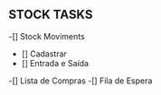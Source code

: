 ## STOCK TASKS

-[] Stock Moviments
 - [] Cadastrar
 - [] Entrada e Saída

-[] Lista de Compras 
-[] Fila de Espera
